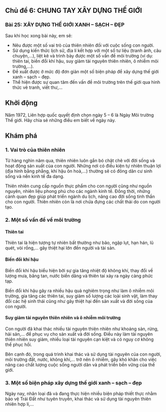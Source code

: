 ## Chủ đề 6: CHUNG TAY XÂY DỰNG THẾ GIỚI
### Bài 25: XÂY DỰNG THẾ GIỚI XANH – SẠCH – ĐẸP

Sau khi học xong bài này, em sẽ:
- Nêu được một số vai trò của thiên nhiên đối với cuộc sống con người.
- Sử dụng kiến thức lịch sử, địa lí kết hợp với một số tư liệu (tranh ảnh, câu chuyện,...), liệt kê và trình bày được một số vấn đề môi trường (ví dụ: thiên tai, biến đổi khí hậu, suy giảm tài nguyên thiên nhiên, ô nhiễm môi trường,...).
- Đề xuất được ở mức độ đơn giản một số biện pháp để xây dựng thế giới xanh – sạch – đẹp.
- Thể hiện được sự quan tâm đến vấn đề môi trường trên thế giới qua hình thức vẽ tranh, viết thư,...

## Khởi động
Năm 1972, Liên hợp quốc quyết định chọn ngày 5 – 6 là Ngày Môi trường Thế giới. Hãy chia sẻ những điều em biết về ngày này.

## Khám phá
### 1. Vai trò của thiên nhiên
Từ hàng nghìn năm qua, thiên nhiên luôn gắn bó chặt chẽ với đời sống và hoạt động sản xuất của con người. Những nơi có điều kiện tự nhiên thuận lợi (địa hình bằng phẳng, khí hậu ôn hoà,...) thường sẽ có đông dân cư sinh sống và nền kinh tế đa dạng.

Thiên nhiên cung cấp nguồn thực phẩm cho con người cũng như nguồn nguyên, nhiên liệu phong phú cho các ngành kinh tế. Đồng thời, những cảnh quan đẹp giúp phát triển ngành du lịch, nâng cao đời sống tinh thần cho con người. Thiên nhiên còn là nơi chứa đựng các chất thải do con người tạo.

### 2. Một số vấn đề về môi trường
#### Thiên tai
Thiên tai là hiện tượng tự nhiên bất thường như bão, ngập lụt, hạn hán, lũ quét, vòi rồng,... gây thiệt hại lớn đến người và tài sản.

#### Biến đổi khí hậu
Biến đổi khí hậu biểu hiện bởi sự gia tăng nhiệt độ không khí, thay đổi về lượng mưa, băng tan, nước biển dâng và thiên tai xảy ra ngày càng phức tạp.

Biến đổi khí hậu gây ra nhiều hậu quả nghiêm trọng như làm ô nhiễm môi trường, gia tăng các thiên tai, suy giảm số lượng các loài sinh vật, làm thay đổi các hệ sinh thái cũng như gây thiệt hại đến sản xuất và đời sống của con người.

#### Suy giảm tài nguyên thiên nhiên và ô nhiễm môi trường
Con người đã khai thác nhiều tài nguyên thiên nhiên như khoáng sản, rừng, hải sản,... để phục vụ cho sản xuất và đời sống. Điều này làm tài nguyên thiên nhiên suy giảm, nhiều loại tài nguyên cạn kiệt và có nguy cơ không thể phục hồi.

Bên cạnh đó, trong quá trình khai thác và sử dụng tài nguyên của con người, môi trường đất, nước, không khí,... trở nên ô nhiễm, gây khó khăn cho việc nâng cao chất lượng cuộc sống người dân và phát triển bền vững của thế giới.

### 3. Một số biện pháp xây dựng thế giới xanh – sạch – đẹp
Ngày nay, nhân loại đã và đang thực hiện nhiều biện pháp thiết thực nhằm bảo vệ Trái Đất như tuyên truyền, khai thác và sử dụng tài nguyên thiên nhiên hợp lí,...

